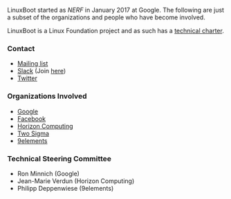 LinuxBoot started as *NERF* in January 2017 at Google. The following are just a
subset of the organizations and people who have become involved.

LinuxBoot is a Linux Foundation project and as such has a [technical
charter](../../docs/Technical_Charter_01_25_18.pdf).

### Contact

* [Mailing list](https://groups.google.com/forum/#!forum/linuxboot)
* [Slack](https://u-root.slack.com/messages/linuxboot) (Join
  [here](http://slack.u-root.com))
* [Twitter](https://twitter.com/LinuxBootOrg)

### Organizations Involved

* [Google](www.google.com)
* [Facebook](www.facebook.com)
* [Horizon Computing](www.horizon-computing.com)
* [Two Sigma](www.twosigma.com)
* [9elements](www.9elements.com)

### Technical Steering Committee

* Ron Minnich (Google)
* Jean-Marie Verdun (Horizon Computing)
* Philipp Deppenwiese (9elements)
